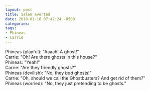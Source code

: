 ```yaml
---
layout: post
title: Salem averted
date: 2018-01-16 07:42:24 -0500
categories:
tags:
- Phineas
- Carrie
---
```


Phineas (playful): "Aaaah! A ghost!"<br/>
Carrie: "Oh! Are there ghosts in this house?"<br/>
Phineas: "Yeah!"<br/>
Carrie: "Are they friendly ghosts?"<br/>
Phineas (devilish): "No, they _bad_ ghosts!"<br/>
Carrie: "Oh, should we call the Ghostbusters? And get rid of them?"<br/>
Phineas (worried): "No, they just pretending to be ghosts."
